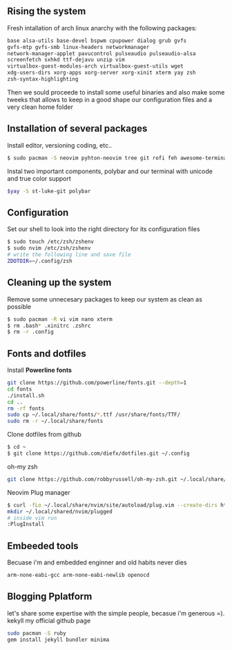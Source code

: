 Rising the system
-----------------

Fresh intallation of arch linux anarchy with the following packages:

```bash
base alsa-utils base-devel bspwm cpupower dialog grub gvfs 
gvfs-mtp gvfs-smb linux-headers networkmanager 
network-manager-applet pavucontrol pulseaudio pulseaudio-alsa 
screenfetch sxhkd ttf-dejavu unzip vim 
virtualbox-guest-modules-arch virtualbox-guest-utils wget 
xdg-users-dirs xorg-apps xorg-server xorg-xinit xterm yay zsh  
zsh-syntax-highlighting
```

Then we sould proceede to install some useful binaries and also
make some tweeks that allows to keep in a good shape our configuration files and a very
clean home folder

Installation of several packages
--------------------------------
Install editor, versioning coding, etc..
```bash
$ sudo pacman -S neovim pyhton-neovim tree git rofi feh awesome-terminal-fonts zathura zathura-pdf-poppler firefox 
```

Instal two important components, polybar and our terminal with unicode and true color support
```bash
$yay -S st-luke-git polybar
```

Configuration
-------------
Set our shell to look into the right directory for its configuration files
```bash
$ sudo touch /etc/zsh/zshenv
$ sudo nvim /etc/zsh/zshenv
# write the following line and save file
ZDOTDIR=~/.config/zsh 
```

Cleaning up the system
-----------------------
Remove some unnecesary packages to keep our system as clean as possible
```bash
$ sudo pacman -R vi vim nano xterm
$ rm .bash* .xinitrc .zshrc
$ rm -r .config
```

Fonts and dotfiles
---------------------
Install __Powerline fonts__
```bash
git clone https://github.com/powerline/fonts.git --depth=1
cd fonts
./install.sh
cd ..
rm -rf fonts
sudo cp ~/.local/share/fonts/*.ttf /usr/share/fonts/TTF/
sudo rm -r ~/.local/share/fonts
```

Clone dotfiles from github
```bash
$ cd ~
$ git clone https://github.com/diefx/dotfiles.git ~/.config
```

oh-my zsh
```bash
git clone https://github.com/robbyrussell/oh-my-zsh.git ~/.local/share/oh-my-zsh
```

Neovim Plug manager
```bash
$ curl -fLo ~/.local/share/nvim/site/autoload/plug.vim --create-dirs https://raw.githubusercontent.com/junegunn/vim-plug/master/plug.vim
mkdir ~/.local/shared/nvim/plugged
# inside vim run
:PlugInstall
```

Embeeded tools
-------------
Becuase i'm and embedded enginner and old habits never dies
```bash
arm-none-eabi-gcc arm-none-eabi-newlib openocd
```

Blogging Pplatform
-------------------
let's share some expertise with the simple people, becasue i'm generous =). kekyll my official github page
```bash
sudo pacman -S ruby
gem install jekyll bundler minima
```

